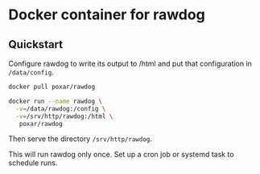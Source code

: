 # Docker container for rawdog

## Quickstart

Configure rawdog to write its output to /html and put that configuration
in `/data/config`.

```sh
docker pull poxar/rawdog

docker run --name rawdog \
  -v=/data/rawdog:/config \
  -v=/srv/http/rawdog:/html \
   poxar/rawdog
```

Then serve the directory `/srv/http/rawdog`.

This will run rawdog only once. Set up a cron job or systemd task to schedule
runs.
